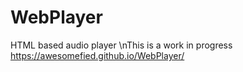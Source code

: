 # WebPlayer
HTML based audio player
\nThis is a work in progress
https://awesomefied.github.io/WebPlayer/
